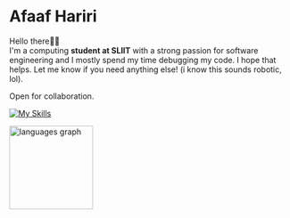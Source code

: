 # Afaaf Hariri

Hello there👋🏾\
I'm a computing **student at SLIIT** with a strong passion for software engineering and I mostly spend my time debugging my code. I hope that helps. Let me know if you need anything else! (i know this sounds robotic, lol).

Open for collaboration.

[![My Skills](https://skillicons.dev/icons?i=typescript,javascript,java,python,nodejs,spring,fastapi,react,next,mysql,postgresql,mongodb,gcp,aws,docker&theme=light)](https://skillicons.dev) 

<div align="left">
  <img src="https://github-readme-stats.vercel.app/api/top-langs?username=afaafhariri&locale=en&hide_title=false&layout=compact&card_width=320&langs_count=6&theme=swift&hide_border=false&order=2&custom_title=Hariri's%20Top%20Languages" height="150" alt="languages graph"  />
</div>
